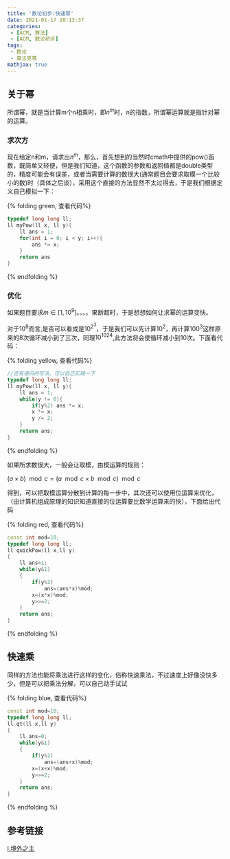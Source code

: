 ```yaml
---
title: '数论初步:快速幂'
date: 2021-01-17 20:13:37
categories:
 - [ACM, 算法]
 - [ACM, 数论初步]
tags:
 - 数论
 - 算法竞赛
mathjax: true
---
```



## 关于幂

所谓幂，就是当计算m个n相乘时，即$n^m$时，n的指数，所谓幂运算就是指针对幂的运算。

### 求次方

现在给定n和m，请求出$n^m$，那么，首先想到的当然时cmath中提供的pow()函数，既简单又轻便，但是我们知道，这个函数的参数和返回值都是double类型的，精度可能会有误差，或者当需要计算的数很大(通常题目会要求取模一个比较小的数)时（具体之后谈），采用这个直接的方法显然不太过得去，于是我们根据定义自己模拟一下：

{% folding green, 查看代码%}
```C++
typedef long long ll;
ll myPow(ll x, ll y){
    ll ans = 1;
    for(int i = 0; i < y; i++){
        ans *= x;
    }
    return ans
}
```
{% endfolding %}

### 优化

如果题目要求$m\in [1,10^9]$。。。。果断超时，于是想想如何让求幂的运算变快。

对于$10^{8}$而言,是否可以看成是$10^{2^{3}}$，于是我们可以先计算$10^2$，再计算$100^3$这样原来的8次循环减小到了三次，同理$10^{1024}$,此方法将会使循环减小到10次。下面看代码：

{% folding yellow, 查看代码%}

```C++
//还有递归的写法，可以自己实践一下
typedef long long ll;
ll myPow(ll x, ll y){
    ll ans = 1;
    while(y != 0){
        if(y%2) ans *= x;
        x *= x;
        y /= 2;
    }
    return ans;
}
```

{% endfolding %}


如果所求数很大，一般会让取模，由模运算的规则：

$(a\times b)\mod c=(a\mod c \times b\mod c)\mod c$

得到，可以把取模运算分散到计算的每一步中，其次还可以使用位运算来优化，（由计算机组成原理的知识知道直接的位运算要比数学运算来的快），下面给出代码

{% folding red, 查看代码%}

```C++
const int mod=10;
typedef long long ll;
ll quickPow(ll x,ll y)
{
    ll ans=1;
    while(y&1)
    {
        if(y%2)
            ans=(ans*x)%mod;
        x=(x*x)%mod;
        y>>=2;
    }
    return ans;
}
```

{% endfolding %}


## 快速乘

同样的方法也能将乘法进行这样的变化，俗称快速乘法，不过速度上好像没快多少，但是可以把乘法分解，可以自己动手试试

{% folding blue, 查看代码%}

```C++
const int mod=10;
typedef long long ll;
ll qt(ll x,ll y)
{
    ll ans=0;
    while(y&1)
    {
        if(y%2)
            ans=(ans+x)%mod;
        x=(x+x)%mod;
        y>>=2;
    }
    return ans;
}
```

{% endfolding %}


## 参考链接

[Ⅰ.境外之主](https://www.cnblogs.com/linyujun/p/5199053.html)